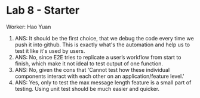 # Lab 8 - Starter

Worker: Hao Yuan

1) ANS: It should be the first choice, that we debug the code every time we push it into github. This is exactly what's the automation and help us to test it like it's used by users.
2) ANS: No, since E2E tries to replicate a user’s workflow from start to finish, which make it not ideal to test output of one function.
3) ANS: No, given the cons that 'Cannot test how these individual components interact with each other on an application/feature level.'
4) ANS: Yes, only to test the max message length feature is a small part of testing. Using unit test should be much easier and quicker.
